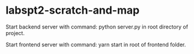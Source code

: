 # labspt2-scratch-and-map
Start backend server with command: python server.py in root directory of project.

Start frontend server with command: yarn start in root of frontend folder.

